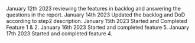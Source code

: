 January 12th 2023
reviewing the features in backlog and answering the questions in the 
report.
January 14th 2023
Updated the backlog and DoD according to step2 description. 
January 15th 2023
Started and Completed Feature 1 & 2.
January 16th 2023
Started and completed feature 5.
January 17th 2023
Started and completed feature 4.
